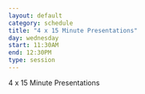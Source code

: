 ```yaml
---
layout: default
category: schedule
title: "4 x 15 Minute Presentations"
day: wednesday
start: 11:30AM
end: 12:30PM
type: session
---
```


4 x 15 Minute Presentations

